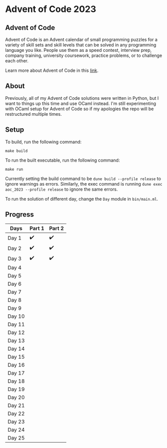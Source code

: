 # Advent of Code 2023

## Advent of Code

Advent of Code is an Advent calendar of small programming puzzles for a variety
of skill sets and skill levels that can be solved in any programming language
you like. People use them as a speed contest, interview prep, company training,
university coursework, practice problems, or to challenge each other.

Learn more about Advent of Code in this [link](https://adventofcode.com/).

## About

Previously, all of my Advent of Code solutions were written in Python, but I
want to things up this time and use OCaml instead. I'm still experimenting with
OCaml setup for Advent of Code so if my apologies the repo will be restructured
multiple times.

## Setup

To build, run the following command:

```
make build
```

To run the built executable, run the following command:

```
make run
```

Currently setting the build command to be `dune build --profile release` to ignore
warnings as errors. Similarly, the exec command is running `dune exec aoc_2023
--profile release` to ignore the same errors.

To run the solution of different day, change the `Day` module in `bin/main.ml`.

## Progress

| Days   | Part 1             | Part 2             |
| ------ | ------------------ | ------------------ |
| Day 1  | :heavy_check_mark: | :heavy_check_mark: |
| Day 2  | :heavy_check_mark: | :heavy_check_mark: |
| Day 3  | :heavy_check_mark: | :heavy_check_mark: |
| Day 4  |                    |                    |
| Day 5  |                    |                    |
| Day 6  |                    |                    |
| Day 7  |                    |                    |
| Day 8  |                    |                    |
| Day 9  |                    |                    |
| Day 10 |                    |                    |
| Day 11 |                    |                    |
| Day 12 |                    |                    |
| Day 13 |                    |                    |
| Day 14 |                    |                    |
| Day 15 |                    |                    |
| Day 16 |                    |                    |
| Day 17 |                    |                    |
| Day 18 |                    |                    |
| Day 19 |                    |                    |
| Day 20 |                    |                    |
| Day 21 |                    |                    |
| Day 22 |                    |                    |
| Day 23 |                    |                    |
| Day 24 |                    |                    |
| Day 25 |                    |                    |
